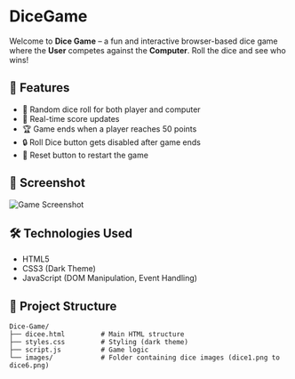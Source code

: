 # DiceGame

Welcome to **Dice Game** – a fun and interactive browser-based dice game where the **User** competes against the **Computer**. Roll the dice and see who wins!

## 🚀 Features

- 🎯 Random dice roll for both player and computer
- 🧠 Real-time score updates
- 🏆 Game ends when a player reaches 50 points
- 🔒 Roll Dice button gets disabled after game ends
- 🔄 Reset button to restart the game

## 📸 Screenshot

![Game Screenshot](SS.html(1).png)  
## 🛠️ Technologies Used

- HTML5
- CSS3 (Dark Theme)
- JavaScript (DOM Manipulation, Event Handling)

## 📂 Project Structure

```text
Dice-Game/
├── dicee.html         # Main HTML structure
├── styles.css         # Styling (dark theme)
├── script.js          # Game logic
└── images/            # Folder containing dice images (dice1.png to dice6.png)
